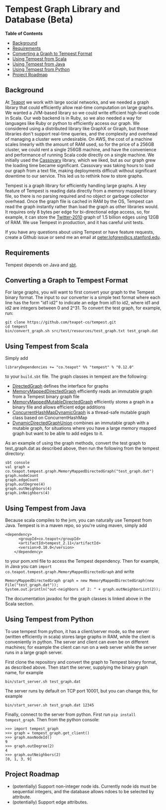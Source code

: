 # Tempest Graph Library and Database (Beta)
<!-- START doctoc generated TOC please keep comment here to allow auto update -->
<!-- DON'T EDIT THIS SECTION, INSTEAD RE-RUN doctoc TO UPDATE -->
**Table of Contents**

- [Background](#background)
- [Requirements](#requirements)
- [Converting a Graph to Tempest Format](#converting-a-graph-to-tempest-format)
- [Using Tempest from Scala](#using-tempest-from-scala)
- [Using Tempest from Java](#using-tempest-from-java)
- [Using Tempest from Python](#using-tempest-from-python)
- [Project Roadmap](#project-roadmap)

<!-- END doctoc generated TOC please keep comment here to allow auto update -->

## Background
At [Teapot](http://teapot.co) we work with large social networks, and we needed a graph library that
could efficiently allow real-time computation on large graphs.  We wanted a JVM-based library so we
could write efficient high-level code in Scala.  Our web backend is in Ruby, so we also needed a way
for languages like Ruby or python to efficiently access our graph.  We considered using a
distributed library like GraphX or Giraph, but those libraries don't support real-time queries, and
the complexity and overhead of managing a cluster were undesirable.  On AWS, the cost of a machine
scales linearly with the amount of RAM used, so for the price of a 256GB cluster, we could rent a
single 256GB machine, and have the convenience and performance of running Scala code directly on a
single machine.  We initially used the [Cassovary](https://github.com/twitter/cassovary) library,
which we liked, but as our graph grew the loading time became significant.  Cassovary was taking
hours to load our graph from a text file, making deployments difficult without significant downtime
to our service.  This led us to rethink how to store graphs.

Tempest is a graph library for efficiently handling large graphs.  A key feature of Tempest is
reading data directly from a memory mapped binary file, so there is no parsing required and no
object or garbage collector overhead.  Once the graph file is cached in RAM by the OS, Tempest can 
read the graph instantly rather than load the graph as other libraries would.  
It requires only 8 bytes per edge for bi-directional edge access, so, for example, it can store the
[Twitter-2010](http://law.di.unimi.it/webdata/twitter-2010/) graph of 1.5 billion edges using 
12GB of RAM.  We use Tempest in production, and it has careful unit tests.

If you have any questions about using Tempest or have feature requests, create a Github issue or 
send me an email at <peter.lofgren@cs.stanford.edu>.

## Requirements
Tempest depends on Java and [sbt](http://www.scala-sbt.org/download.html).

## Converting a Graph to Tempest Format
For large graphs, you will want to first convert your graph to the Tempest binary format.  The 
input to our converter is a simple text format where each line has the form "id1 id2" to 
indicate an edge from id1 to id2, where id1 and id2 are integers between 0 and 2^31.  To convert 
the test graph, for example, run:
```
git clone https://github.com/teapot-co/tempest.git
cd tempest
bin/convert_graph.sh src/test/resources/test_graph.txt test_graph.dat
```

## Using Tempest from Scala 
Simply add
```
libraryDependencies += "co.teapot" %% "tempest" % "0.12.0"
```
to your `build.sbt` file.  The graph classes in tempest are the following:

- [DirectedGraph](http://teapot-co.github.io/tempest/scaladoc/#co.teapot.tempest.graph.DirectedGraph)
  defines the interface for graphs
- [MemoryMappedDirectedGraph](http://teapot-co.github.io/tempest/scaladoc/#co.teapot.tempest.graph.MemoryMappedDirectedGraph)
  efficiently reads an immutable graph from a Tempest binary graph file
- [MemoryMappedMutableDirectedGraph](http://teapot-co.github.io/tempest/scaladoc/#co.teapot.tempest.graph.MemMappedDynamicDirectedGraph)
  efficiently stores a graph in a binary file and allows efficient edge additions
- [ConcurrentHashMapDynamicGraph](http://teapot-co.github.io/tempest/scaladoc/#co.teapot.tempest.graph.ConcurrentHashMapDynamicGraph)
  is a thread-safe mutable graph class based on ConcurrentHashMap
- [DynamicDirectedGraphUnion](http://teapot-co.github.io/tempest/scaladoc/#co.teapot.tempest.graph.DynamicDirectedGraphUnion)
  combines an immutable graph with a mutable graph, for situations where you have a large 
  memory mapped graph but want to be able to add edges to it.
    
As an example of using the graph methods, convert the test graph to test_graph.dat as described 
above, then run the following from the tempest directory:
```
sbt console
val graph = co.teapot.tempest.graph.MemoryMappedDirectedGraph("test_graph.dat")
graph.nodeCount
graph.edgeCount
graph.outDegree(4)
graph.outNeighbors(4)
graph.inNeighbors(4)
```

## Using Tempest from Java
Because scala compiles to the jvm, you can naturally use Tempest from Java.  Tempest is in a maven repo,
so you're using maven, simply add
```
<dependency>
      <groupId>co.teapot</groupId>
      <artifactId>tempest_2.11</artifactId>
      <version>0.10.0</version>
    </dependency>
```
to your pom.xml file to access the Tempest dependency.  Then for example, in Java you can 
`import co.teapot.tempest.graph.MemoryMappedDirectedGraph` and write
```
MemoryMappedDirectedGraph graph = new MemoryMappedDirectedGraph(new File("test_graph.dat"));
System.out.println("out-neighbors of 2: " + graph.outNeighborList(2));
```
The documentation javadoc for the graph classes is linked above in the Scala section.

## Using Tempest from Python
To use tempest from python, it has a client/server mode, so the server (written efficiently in scala)
stores large graphs in RAM, while the client is conveniently in python.  The server and client can even
be on different machines; for example the client can run on a web server while the server runs in a large
graph server.

First clone the repository and convert the graph to Tempest binary format, as described
 above.  Then start the server, supplying the binary graph name, for example
```
bin/start_server.sh test_graph.dat 
```
The server runs by default on TCP port 10001, but you can change this, for example
```
bin/start_server.sh test_graph.dat 12345
```

Finally,  connect to the server from python.  First run `pip install tempest_graph`.  Then
from the python console:
```
>>> import tempest_graph
>>> graph = tempest_graph.get_client()
>>> graph.maxNodeId()
9
>>> graph.outDegree(2)
4
>>> graph.outNeighbors(2)
[0, 1, 3, 9]
```

## Project Roadmap
- (potentially) Support non-integer node ids.  Currently node ids must be sequential integers,
  and the database allows ndoes to be selected by attribute.
- (potentially) Support edge attributes.

